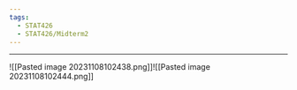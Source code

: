 ```yaml
---
tags:
  - STAT426
  - STAT426/Midterm2
---
```

---
![[Pasted image 20231108102438.png]]![[Pasted image 20231108102444.png]]

